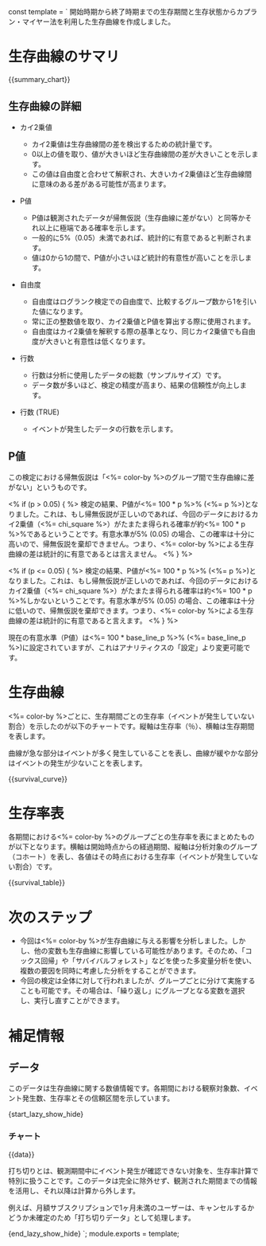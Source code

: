 const template = `
開始時期から終了時期までの生存期間と生存状態からカプラン・マイヤー法を利用した生存曲線を作成しました。

# 生存曲線のサマリ

{{summary_chart}}

## 生存曲線の詳細

* カイ2乗値
  * カイ2乗値は生存曲線間の差を検出するための統計量です。
  * 0以上の値を取り、値が大きいほど生存曲線間の差が大きいことを示します。
  * この値は自由度と合わせて解釈され、大きいカイ2乗値ほど生存曲線間に意味のある差がある可能性が高まります。

* P値
  * P値は観測されたデータが帰無仮説（生存曲線に差がない）と同等かそれ以上に極端である確率を示します。
  * 一般的に5%（0.05）未満であれば、統計的に有意であると判断されます。
  * 値は0から1の間で、P値が小さいほど統計的有意性が高いことを示します。

* 自由度
  * 自由度はログランク検定での自由度で、比較するグループ数から1を引いた値になります。
  * 常に正の整数値を取り、カイ2乗値とP値を算出する際に使用されます。
  * 自由度はカイ2乗値を解釈する際の基準となり、同じカイ2乗値でも自由度が大きいと有意性は低くなります。

* 行数
  * 行数は分析に使用したデータの総数（サンプルサイズ）です。
  * データ数が多いほど、検定の精度が高まり、結果の信頼性が向上します。

* 行数 (TRUE)
  * イベントが発生したデータの行数を示します。

## P値

この検定における帰無仮説は「<%= color-by %>のグループ間で生存曲線に差がない」というものです。

<% if (p > 0.05) { %>
  検定の結果、P値が<%= 100 * p %>% (<%= p %>)となりました。これは、もし帰無仮説が正しいのであれば、今回のデータにおけるカイ2乗値（<%= chi_square %>）がたまたま得られる確率が約<%= 100 * p %>%であるということです。有意水準が5% (0.05) の場合、この確率は十分に高いので、帰無仮説を棄却できません。つまり、<%= color-by %>による生存曲線の差は統計的に有意であるとは言えません。
<% } %>

<% if (p <= 0.05) { %>
  検定の結果、P値が<%= 100 * p %>% (<%= p %>)となりました。これは、もし帰無仮説が正しいのであれば、今回のデータにおけるカイ2乗値（<%= chi_square %>）がたまたま得られる確率は約<%= 100 * p %>%しかないということです。有意水準が5% (0.05) の場合、この確率は十分に低いので、帰無仮説を棄却できます。つまり、<%= color-by %>による生存曲線の差は統計的に有意であると言えます。
<% } %>

現在の有意水準（P値）は<%= 100 * base_line_p %>% (<%= base_line_p %>)に設定されていますが、これはアナリティクスの「設定」より変更可能です。

# 生存曲線

<%= color-by %>ごとに、生存期間ごとの生存率（イベントが発生していない割合）を示したのが以下のチャートです。縦軸は生存率（％）、横軸は生存期間を表します。

曲線が急な部分はイベントが多く発生していることを表し、曲線が緩やかな部分はイベントの発生が少ないことを表します。

{{survival_curve}}

# 生存率表

各期間における<%= color-by %>のグループごとの生存率を表にまとめたものが以下となります。横軸は開始時点からの経過期間、縦軸は分析対象のグループ（コホート）を表し、各値はその時点における生存率（イベントが発生していない割合）です。

{{survival_table}}

# 次のステップ

* 今回は<%= color-by %>が生存曲線に与える影響を分析しました。しかし、他の変数も生存曲線に影響している可能性があります。そのため、「コックス回帰」や「サバイバルフォレスト」などを使った多変量分析を使い、複数の要因を同時に考慮した分析をすることができます。
* 今回の検定は全体に対して行われましたが、グループごとに分けて実施することも可能です。その場合は、「繰り返し」にグループとなる変数を選択し、実行し直すことができます。

# 補足情報

## データ

このデータは生存曲線に関する数値情報です。各期間における観察対象数、イベント発生数、生存率とその信頼区間を示しています。

{start_lazy_show_hide}
### チャート
{{data}}

打ち切りとは、観測期間中にイベント発生が確認できない対象を、生存率計算で特別に扱うことです。このデータは完全に除外せず、観測された期間までの情報を活用し、それ以降は計算から外します。

例えば、月額サブスクリプションで1ヶ月未満のユーザーは、キャンセルするかどうか未確定のため「打ち切りデータ」として処理します。

{end_lazy_show_hide}
`;
module.exports = template;